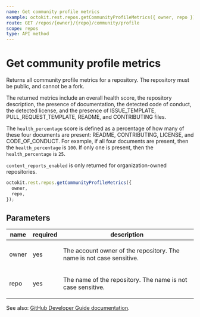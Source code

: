```yaml
---
name: Get community profile metrics
example: octokit.rest.repos.getCommunityProfileMetrics({ owner, repo })
route: GET /repos/{owner}/{repo}/community/profile
scope: repos
type: API method
---
```


# Get community profile metrics

Returns all community profile metrics for a repository. The repository must be public, and cannot be a fork.

The returned metrics include an overall health score, the repository description, the presence of documentation, the
detected code of conduct, the detected license, and the presence of ISSUE_TEMPLATE, PULL_REQUEST_TEMPLATE,
README, and CONTRIBUTING files.

The `health_percentage` score is defined as a percentage of how many of
these four documents are present: README, CONTRIBUTING, LICENSE, and
CODE_OF_CONDUCT. For example, if all four documents are present, then
the `health_percentage` is `100`. If only one is present, then the
`health_percentage` is `25`.

`content_reports_enabled` is only returned for organization-owned repositories.

```js
octokit.rest.repos.getCommunityProfileMetrics({
  owner,
  repo,
});
```

## Parameters

<table>
  <thead>
    <tr>
      <th>name</th>
      <th>required</th>
      <th>description</th>
    </tr>
  </thead>
  <tbody>
    <tr><td>owner</td><td>yes</td><td>

The account owner of the repository. The name is not case sensitive.

</td></tr>
<tr><td>repo</td><td>yes</td><td>

The name of the repository. The name is not case sensitive.

</td></tr>
  </tbody>
</table>

See also: [GitHub Developer Guide documentation](https://docs.github.com/enterprise-cloud@latest//rest/metrics/community#get-community-profile-metrics).
